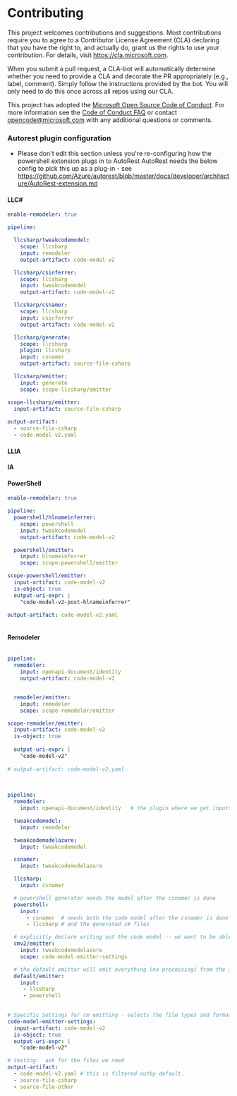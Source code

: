 
# Contributing

This project welcomes contributions and suggestions.  Most contributions require you to agree to a
Contributor License Agreement (CLA) declaring that you have the right to, and actually do, grant us
the rights to use your contribution. For details, visit https://cla.microsoft.com.

When you submit a pull request, a CLA-bot will automatically determine whether you need to provide
a CLA and decorate the PR appropriately (e.g., label, comment). Simply follow the instructions
provided by the bot. You will only need to do this once across all repos using our CLA.

This project has adopted the [Microsoft Open Source Code of Conduct](https://opensource.microsoft.com/codeofconduct/).
For more information see the [Code of Conduct FAQ](https://opensource.microsoft.com/codeofconduct/faq/) or
contact [opencode@microsoft.com](mailto:opencode@microsoft.com) with any additional questions or comments.


### Autorest plugin configuration
- Please don't edit this section unless you're re-configuring how the powershell extension plugs in to AutoRest
AutoRest needs the below config to pick this up as a plug-in - see https://github.com/Azure/autorest/blob/master/docs/developer/architecture/AutoRest-extension.md






#### LLC#

``` yaml $(llcsharp)
enable-remodeler: true

pipeline:

  llcsharp/tweakcodemodel:
    scope: llcsharp
    input: remodeler
    output-artifact: code-model-v2

  llcsharp/csinferrer:
    scope: llcsharp
    input: tweakcodemodel
    output-artifact: code-model-v2

  llcsharp/csnamer:
    scope: llcsharp
    input: csinferrer
    output-artifact: code-model-v2

  llcsharp/generate:
    scope: llcsharp
    plugin: llcsharp
    input: csnamer
    output-artifact: source-file-csharp

  llcsharp/emitter:
    input: generate
    scope: scope-llcsharp/emitter

scope-llcsharp/emitter:
  input-artifact: source-file-csharp
  
output-artifact: 
  - source-file-csharp
  - code-model-v2.yaml

```

#### LLIA

#### IA


#### PowerShell

``` yaml $(powershell)
enable-remodeler: true

pipeline:
  powershell/hlnameinferrer:
    scope: powershell
    input: tweakcodemodel
    output-artifact: code-model-v2

  powershell/emitter:
    input: hlnameinferrer
    scope: scope-powershell/emitter

scope-powershell/emitter:
  input-artifact: code-model-v2
  is-object: true
  output-uri-expr: |
    "code-model-v2-post-hlnameinferrer"

output-artifact: code-model-v2.yaml
  

```


#### Remodeler

``` yaml  $(enable-remodeler)
    
pipeline: 
  remodeler:
    input: openapi-document/identity
    output-artifact: code-model-v2


  remodeler/emitter:
    input: remodeler
    scope: scope-remodeler/emitter

scope-remodeler/emitter:
  input-artifact: code-model-v2
  is-object: true
  
  output-uri-expr: | 
    "code-model-v2"
  
# output-artifact: code-model-v2.yaml
  

```

``` yaml $(grr) 
    
pipeline: 
  remodeler:
    input: openapi-document/identity   # the plugin where we get inputs from

  tweakcodemodel:
    input: remodeler

  tweakcodemodelazure:
    input: tweakcodemodel

  csnamer:
    input: tweakcodemodelazure

  llcsharp:
    input: csnamer

  # powershell generator needs the model after the csnamer is done
  powershell:
    input: 
      - csnamer  # needs both the code model after the csnamer is done
      - llcsharp # and the generated c# files

  # explicitly declare writing out the code model -- we want to be able to emit some files from this one (temporary)
  cmv2/emitter:
    input: tweakcodemodelazure
    scope: code-model-emitter-settings

  # the default emitter will emit everything (no processing) from the inputs listed here.
  default/emitter:
    input: 
     - llcsharp
     - powershell 
   

# Specific Settings for cm emitting - selects the file types and format that cmv2-emitter will spit out.  
code-model-emitter-settings:
  input-artifact: code-model-v2
  is-object: true
  output-uri-expr: | 
    "code-model-v2"

# testing:  ask for the files we need  
output-artifact: 
  - code-model-v2.yaml # this is filtered outby default.
  - source-file-csharp
  - source-file-other

```